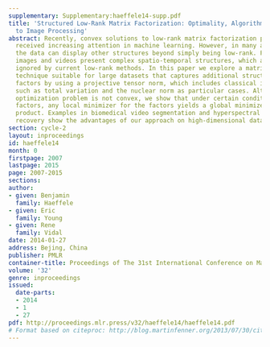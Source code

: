 ```yaml
---
supplementary: Supplementary:haeffele14-supp.pdf
title: 'Structured Low-Rank Matrix Factorization: Optimality, Algorithm, and Applications
  to Image Processing'
abstract: Recently, convex solutions to low-rank matrix factorization problems have
  received increasing attention in machine learning. However, in many applications
  the data can display other structures beyond simply being low-rank. For example,
  images and videos present complex spatio-temporal structures, which are largely
  ignored by current low-rank methods. In this paper we explore a matrix factorization
  technique suitable for large datasets that captures additional structure in the
  factors by using a projective tensor norm, which includes classical image regularizers
  such as total variation and the nuclear norm as particular cases. Although the resulting
  optimization problem is not convex, we show that under certain conditions on the
  factors, any local minimizer for the factors yields a global minimizer for their
  product. Examples in biomedical video segmentation and hyperspectral compressed
  recovery show the advantages of our approach on high-dimensional datasets.
section: cycle-2
layout: inproceedings
id: haeffele14
month: 0
firstpage: 2007
lastpage: 2015
page: 2007-2015
sections: 
author:
- given: Benjamin
  family: Haeffele
- given: Eric
  family: Young
- given: Rene
  family: Vidal
date: 2014-01-27
address: Bejing, China
publisher: PMLR
container-title: Proceedings of The 31st International Conference on Machine Learning
volume: '32'
genre: inproceedings
issued:
  date-parts:
  - 2014
  - 1
  - 27
pdf: http://proceedings.mlr.press/v32/haeffele14/haeffele14.pdf
# Format based on citeproc: http://blog.martinfenner.org/2013/07/30/citeproc-yaml-for-bibliographies/
---
```


